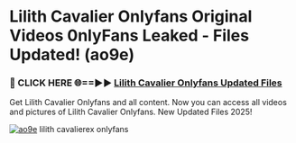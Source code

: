 # Lilith Cavalier Onlyfans Original Videos 0nlyFans Leaked - Files Updated! (ao9e)

<h3>🔴 CLICK HERE 🌐==►► <a href="https://tinyurl.com/2jnfzry5" rel="nofollow">Lilith Cavalier Onlyfans Updated Files</a></h3>

Get Lilith Cavalier Onlyfans and all content. Now you can access all videos and pictures of Lilith Cavalier Onlyfans. New Updated Files 2025!

[![ao9e](https://i.imgur.com/GyGTBgg.gif)](https://tinyurl.com/2jnfzry5)
lilith cavalierex onlyfans
